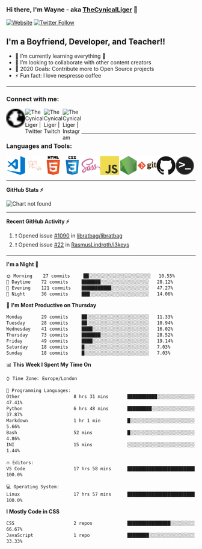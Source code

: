 ### Hi there, I'm Wayne - aka [TheCynicalLiger][website] 👋

[![Website](https://img.shields.io/website?label=github.com/TheCynicalLiger/&style=for-the-badge&url=https://github.com/TheCynicalLiger/)][website]
[![Twitter Follow](https://img.shields.io/twitter/follow/TheCynicalLiger?color=1DA1F2&logo=twitter&style=for-the-badge)](https://twitter.com/intent/follow?original_referer=https%3A%2F%2Fgithub.com%2FTheCynicalLiger&screen_name=TheCynicalLiger)

## I'm a Boyfriend, Developer, and Teacher!!

- 🌱 I’m currently learning everything 🤣
- 👯 I’m looking to collaborate with other content creators
- 🥅 2020 Goals: Contribute more to Open Source projects
- ⚡ Fun fact: I love nespresso coffee

---

### Connect with me:

[<img align="left" alt="TheCynicalLiger | GitHub" width="50px" src="https://raw.githubusercontent.com/iconic/open-iconic/master/svg/globe.svg" />][website]
[<img align="left" alt="TheCynicalLiger | Twitter" width="50px" src="https://cdn.jsdelivr.net/npm/simple-icons@v3/icons/twitter.svg" />][twitter]
[<img align="left" alt="TheCynicalLiger | Twitch" width="50px" src="https://cdn.jsdelivr.net/npm/simple-icons@v3/icons/twitch.svg" />][Twitch]
[<img align="left" alt="TheCynicalLiger | Instagram" width="50px" src="https://cdn.jsdelivr.net/npm/simple-icons@v3/icons/instagram.svg" />][instagram]

<br />
<br />
<br />

---

### Languages and Tools:

<img align="left" alt="Visual Studio Code" width="50px" src="https://raw.githubusercontent.com/github/explore/80688e429a7d4ef2fca1e82350fe8e3517d3494d/topics/visual-studio-code/visual-studio-code.png" />
<img align="left" alt="Fish" width="50px" src="https://raw.githubusercontent.com/github/explore/80688e429a7d4ef2fca1e82350fe8e3517d3494d/topics/fish/fish.png" />
<img align="left" alt="HTML5" width="50px" src="https://raw.githubusercontent.com/github/explore/80688e429a7d4ef2fca1e82350fe8e3517d3494d/topics/html/html.png" />
<img align="left" alt="CSS3" width="50px" src="https://raw.githubusercontent.com/github/explore/80688e429a7d4ef2fca1e82350fe8e3517d3494d/topics/css/css.png" />
<img align="left" alt="Sass" width="50px" src="https://raw.githubusercontent.com/github/explore/80688e429a7d4ef2fca1e82350fe8e3517d3494d/topics/sass/sass.png" />
<img align="left" alt="JavaScript" width="50px" src="https://raw.githubusercontent.com/github/explore/80688e429a7d4ef2fca1e82350fe8e3517d3494d/topics/javascript/javascript.png" />
<img align="left" alt="Node.js" width="50px" src="https://raw.githubusercontent.com/github/explore/80688e429a7d4ef2fca1e82350fe8e3517d3494d/topics/nodejs/nodejs.png" />
<img align="left" alt="Git" width="50px" src="https://raw.githubusercontent.com/github/explore/80688e429a7d4ef2fca1e82350fe8e3517d3494d/topics/git/git.png" />
<img align="left" alt="GitHub" width="50px" src="https://raw.githubusercontent.com/github/explore/78df643247d429f6cc873026c0622819ad797942/topics/github/github.png" />
<img align="left" alt="Terminal" width="50px" src="https://raw.githubusercontent.com/github/explore/80688e429a7d4ef2fca1e82350fe8e3517d3494d/topics/terminal/terminal.png" />

<br />
<br />
<br />

---

**GitHub Stats :zap:**

![Chart not found](https://github-readme-stats.vercel.app/api?username=TheCynicalLiger&show_icons=true&count_private=true&hide_border=true&include_all_commits=true&custom_title=TheCynicalLiger%27s+GitHub+Stats)

---

**Recent GitHub Activity :zap:**
  
<!--START_SECTION:activity-->
1. ❗️ Opened issue [#1090](https://github.com/libratbag/libratbag/issues/1090) in [libratbag/libratbag](https://github.com/libratbag/libratbag)
2. ❗️ Opened issue [#22](https://github.com/RasmusLindroth/i3keys/issues/22) in [RasmusLindroth/i3keys](https://github.com/RasmusLindroth/i3keys)
<!--END_SECTION:activity-->

---

<!--START_SECTION:waka-->
**I'm a Night 🦉** 

```text
🌞 Morning    27 commits     ██░░░░░░░░░░░░░░░░░░░░░░░   10.55% 
🌆 Daytime    72 commits     ███████░░░░░░░░░░░░░░░░░░   28.12% 
🌃 Evening    121 commits    ███████████░░░░░░░░░░░░░░   47.27% 
🌙 Night      36 commits     ███░░░░░░░░░░░░░░░░░░░░░░   14.06%

```
📅 **I'm Most Productive on Thursday** 

```text
Monday       29 commits     ██░░░░░░░░░░░░░░░░░░░░░░░   11.33% 
Tuesday      28 commits     ██░░░░░░░░░░░░░░░░░░░░░░░   10.94% 
Wednesday    41 commits     ████░░░░░░░░░░░░░░░░░░░░░   16.02% 
Thursday     73 commits     ███████░░░░░░░░░░░░░░░░░░   28.52% 
Friday       49 commits     ████░░░░░░░░░░░░░░░░░░░░░   19.14% 
Saturday     18 commits     █░░░░░░░░░░░░░░░░░░░░░░░░   7.03% 
Sunday       18 commits     █░░░░░░░░░░░░░░░░░░░░░░░░   7.03%

```


📊 **This Week I Spent My Time On** 

```text
⌚︎ Time Zone: Europe/London

💬 Programming Languages: 
Other                    8 hrs 31 mins       ███████████░░░░░░░░░░░░░░   47.41% 
Python                   6 hrs 48 mins       █████████░░░░░░░░░░░░░░░░   37.87% 
Markdown                 1 hr 1 min          █░░░░░░░░░░░░░░░░░░░░░░░░   5.66% 
Bash                     52 mins             █░░░░░░░░░░░░░░░░░░░░░░░░   4.86% 
INI                      15 mins             ░░░░░░░░░░░░░░░░░░░░░░░░░   1.44%

🔥 Editors: 
VS Code                  17 hrs 58 mins      █████████████████████████   100.0%

💻 Operating System: 
Linux                    17 hrs 57 mins      █████████████████████████   100.0%

```

**I Mostly Code in CSS** 

```text
CSS                      2 repos             ████████████████░░░░░░░░░   66.67% 
JavaScript               1 repo              ████████░░░░░░░░░░░░░░░░░   33.33%

```



<!--END_SECTION:waka-->


[website]: https://github.com/TheCynicalLiger/
[twitter]: https://twitter.com/TheCynicalLiger
[twitch]: https://twitch.tv/TheCynicalLiger
[instagram]: https://instagram.com/TheCynicalLiger
